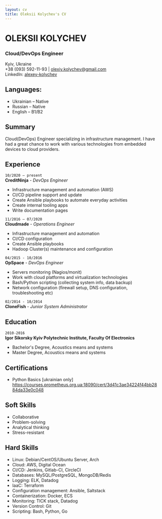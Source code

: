 ```yaml
---
layout: cv
title: Oleksii Kolychev's CV
---
```


# OLEKSII KOLYCHEV  
### Cloud/DevOps Engineer
Kyiv, Ukraine  
+38 (093) 592-11-93 | olexiy.kolychev@gmail.com  
LinkedIn: [alexey-kolychev](https://www.linkedin.com/in/alexey-kolychev/)

## Languages:
- Ukrainian – Native
- Russian – Native
- English – B1/B2

## Summary
Cloud(DevOps) Engineer specializing in infrastructure management. I have had a great chance to work with various technologies from embedded devices to cloud providers.

## Experience
`10/2020 – present`  
__CreditNinja__ - _DevOps Engineer_  
  
- Infrastructure management and automation (AWS)
- CI/CD pipeline support and update
- Create Ansible playbooks to automate everyday activities
- Create internal tooling apps
- Write documentation pages

`11/2016 – 07/2020`  
__Cloudmade__ - _Operations Engineer_  
 
- Infrastructure management and automation
- CI/CD configuration
- Create Ansible playbooks
- Hadoop Cluster(s) maintenance and configuration

`04/2015 - 10/2016`  
__OpSpace__  - _DevOps Engineer_  
  
- Servers monitoring (Nagios/monit)
- Work with cloud platforms and virtualization technologies
- Bash/Python scripting (collecting system info, data backup)
- Network configuration (firewall setup, DNS configuration, troubleshooting etc)

`02/2014 - 10/2014`  
__CloneFish__ - _Junior System Administrator_  

## Education
`2010-2016`  
__Igor Sikorsky Kyiv Polytechnic Institute, Faculty Of Electronics__

- Bachelor's Degree, Acoustics means and systems
- Master Degree, Acoustics means and systems

## Certifications
- Python Basics [ukrainian only]
https://courses.prometheus.org.ua:18090/cert/3d41c3ae34224f44bb2884da33e0c048

## Soft Skills
- Collaborative
- Problem-solving
- Analytical thinking
- Stress-resistant

## Hard Skills
- Linux: Debian/CentOS/Ubuntu Server, Arch
- Cloud: AWS, Digital Ocean
- CI/CD: Jenkins, Gitlab-CI, CircleCI
- Databases: MySQL/PostgreSQL, MongoDB/Redis
- Logging: ELK, Datadog
- IaaC: Terraform
- Сonfiguration management: Ansible, Saltstack
- Containerization: Docker, ECS
- Monitoring: TICK stack, Datadog
- Version Control: Git
- Scripting: Bash, Python, Go

<!-- ### Footer

Last updated: April 2021 -->
